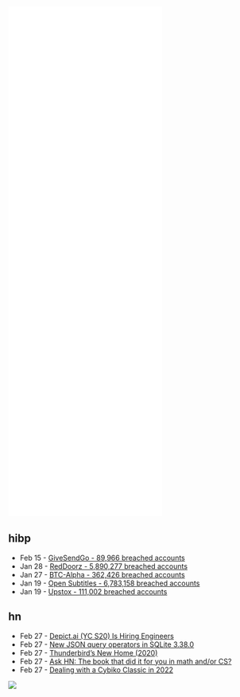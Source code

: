 ![Metrics](https://raw.githubusercontent.com/phixion/phixion/master/metrics.svg)

## hibp

<!--
for https://github.com/phixion/phixion/blob/main/.github/workflows/feeds.yml
-->
<!--START_SECTION:haveibeenpwnd-->
- Feb 15 - [GiveSendGo - 89,966 breached accounts](https://haveibeenpwned.com/PwnedWebsites#GiveSendGo)
- Jan 28 - [RedDoorz - 5,890,277 breached accounts](https://haveibeenpwned.com/PwnedWebsites#RedDoorz)
- Jan 27 - [BTC-Alpha - 362,426 breached accounts](https://haveibeenpwned.com/PwnedWebsites#BTCAlpha)
- Jan 19 - [Open Subtitles - 6,783,158 breached accounts](https://haveibeenpwned.com/PwnedWebsites#OpenSubtitles)
- Jan 19 - [Upstox - 111,002 breached accounts](https://haveibeenpwned.com/PwnedWebsites#Upstox)
<!--END_SECTION:haveibeenpwnd-->

## hn

<!--
for https://github.com/phixion/phixion/blob/main/.github/workflows/feeds.yml
-->
<!--START_SECTION:hn-->
- Feb 27 - [Depict.ai (YC S20) Is Hiring Engineers](https://depictai.notion.site/Depict-YC-S20-is-hiring-engineers-8bab951236b2472cbc5302ca6c2f0ec2)
- Feb 27 - [New JSON query operators in SQLite 3.38.0](https://tirkarthi.github.io/programming/2022/02/26/sqlite-json-improvements.html)
- Feb 27 - [Thunderbird’s New Home (2020)](https://blog.thunderbird.net/2020/01/thunderbirds-new-home/)
- Feb 27 - [Ask HN: The book that did it for you in math and/or CS?](https://news.ycombinator.com/item?id=30485544)
- Feb 27 - [Dealing with a Cybiko Classic in 2022](https://kn100.me/interfacing-with-cybiko-2022/)
<!--END_SECTION:hn-->

<!--
for https://yhype.me
-->
![](https://hit.yhype.me/github/profile?user_id=13013670)
